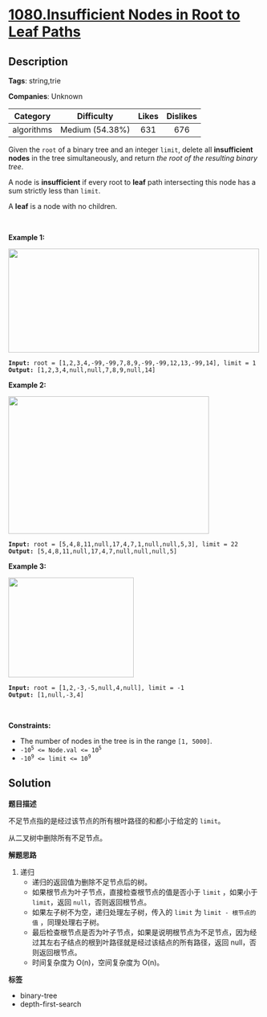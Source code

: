 # [1080.Insufficient Nodes in Root to Leaf Paths](https://leetcode.com/problems/insufficient-nodes-in-root-to-leaf-paths/description/)

## Description

**Tags**: string,trie

**Companies**: Unknown

|  Category  |   Difficulty    | Likes | Dislikes |
| :--------: | :-------------: | :---: | :------: |
| algorithms | Medium (54.38%) |  631  |   676    |

<p>Given the <code>root</code> of a binary tree and an integer <code>limit</code>, delete all <strong>insufficient nodes</strong> in the tree simultaneously, and return <em>the root of the resulting binary tree</em>.</p>
<p>A node is <strong>insufficient</strong> if every root to <strong>leaf</strong> path intersecting this node has a sum strictly less than <code>limit</code>.</p>
<p>A <strong>leaf</strong> is a node with no children.</p>
<p>&nbsp;</p>
<p><strong class="example">Example 1:</strong></p>
<img alt="" src="https://assets.leetcode.com/uploads/2019/06/05/insufficient-11.png" style="width: 500px; height: 207px;" />
<pre><code><strong>Input:</strong> root = [1,2,3,4,-99,-99,7,8,9,-99,-99,12,13,-99,14], limit = 1
<strong>Output:</strong> [1,2,3,4,null,null,7,8,9,null,14]</code></pre>
<p><strong class="example">Example 2:</strong></p>
<img alt="" src="https://assets.leetcode.com/uploads/2019/06/05/insufficient-3.png" style="width: 400px; height: 274px;" />
<pre><code><strong>Input:</strong> root = [5,4,8,11,null,17,4,7,1,null,null,5,3], limit = 22
<strong>Output:</strong> [5,4,8,11,null,17,4,7,null,null,null,5]</code></pre>
<p><strong class="example">Example 3:</strong></p>
<img alt="" src="https://assets.leetcode.com/uploads/2019/06/11/screen-shot-2019-06-11-at-83301-pm.png" style="width: 250px; height: 199px;" />
<pre><code><strong>Input:</strong> root = [1,2,-3,-5,null,4,null], limit = -1
<strong>Output:</strong> [1,null,-3,4]</code></pre>
<p>&nbsp;</p>
<p><strong>Constraints:</strong></p>
<ul>
  <li>The number of nodes in the tree is in the range <code>[1, 5000]</code>.</li>
  <li><code>-10<sup>5</sup> &lt;= Node.val &lt;= 10<sup>5</sup></code></li>
  <li><code>-10<sup>9</sup> &lt;= limit &lt;= 10<sup>9</sup></code></li>
</ul>

## Solution

**题目描述**

不足节点指的是经过该节点的所有根叶路径的和都小于给定的 `limit`。

从二叉树中删除所有不足节点。

**解题思路**

1. 递归
   - 递归的返回值为删除不足节点后的树。
   - 如果根节点为叶子节点，直接检查根节点的值是否小于 `limit` ，如果小于 `limit`，返回 `null`，否则返回根节点。
   - 如果左子树不为空，递归处理左子树，传入的 `limit` 为 `limit - 根节点的值` ，同理处理右子树。
   - 最后检查根节点是否为叶子节点，如果是说明根节点为不足节点，因为经过其左右子结点的根到叶路径就是经过该结点的所有路径，返回 null，否则返回根节点。
   - 时间复杂度为 O(n)，空间复杂度为 O(n)。

**标签**

- binary-tree
- depth-first-search
